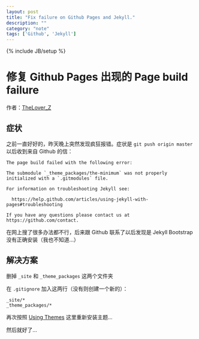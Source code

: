 ```yaml
---
layout: post
title: "Fix failure on Github Pages and Jekyll."
description: ""
category: "note"
tags: ['Github', 'Jekyll']
---
```

{% include JB/setup %}

# 修复 Github Pages 出现的 Page build failure

作者：[TheLover_Z](http://theloverz.me)

## 症状

之前一直好好的，昨天晚上突然发现疯狂报错。症状是 `git push origin master` 以后收到来自 Github 的信：

    The page build failed with the following error:

    The submodule `_theme_packages/the-minimum` was not properly initialized with a `.gitmodules` file.

    For information on troubleshooting Jekyll see:

      https://help.github.com/articles/using-jekyll-with-pages#troubleshooting

    If you have any questions please contact us at https://github.com/contact.

在网上搜了很多办法都不行，后来跟 Github 联系了以后发现是 Jekyll Bootstrap 没有正确安装（我也不知道…）

## 解决方案

删掉 `_site` 和 `_theme_packages` 这两个文件夹

在 `.gitignore` 加入这两行（没有则创建一个新的）：

    _site/*
    _theme_packages/*

再次按照 [Using Themes](http://jekyllbootstrap.com/usage/jekyll-theming.html) 这里重新安装主题…

然后就好了…

